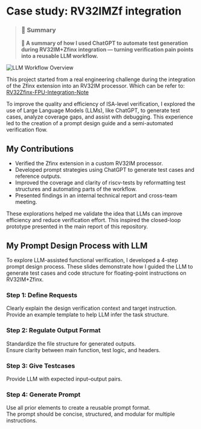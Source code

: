 # Case study: RV32IMZf integration

> ### 📌 Summary
>
> **🧠 A summary of how I used ChatGPT to automate test generation during RV32IM+Zfinx integration — turning verification pain points into a reusable LLM workflow.**

![LLM Workflow Overview](assets/case-study-overview.png)

This project started from a real engineering challenge during the integration of the Zfinx extension into an RV32IM processor.
Which can be refer to: [RV32Zfinx-FPU-Integration-Note](https://github.com/ytcheng-lab/RV32Zfinx-FPU-Integration-Note)

To improve the quality and efficiency of ISA-level verification, I explored the use of Large Language Models (LLMs), like ChatGPT, to generate test cases, analyze coverage gaps, and assist with debugging. This experience led to the creation of a prompt design guide and a semi-automated verification flow.

## My Contributions

- Verified the Zfinx extension in a custom RV32IM processor.
- Developed prompt strategies using ChatGPT to generate test cases and reference outputs.
- Improved the coverage and clarity of riscv-tests by reformatting test structures and automating parts of the workflow.
- Presented findings in an internal technical report and cross-team meeting.

These explorations helped me validate the idea that LLMs can improve efficiency and reduce verification effort. This inspired the closed-loop prototype presented in the main report of this repository.

## My Prompt Design Process with LLM

To explore LLM-assisted functional verification, I developed a 4-step prompt design process. These slides demonstrate how I guided the LLM to generate test cases and code structure for floating-point instructions on RV32IM+Zfinx.

### Step 1: Define Requests

Clearly explain the design verification context and target instruction.  
Provide an example template to help LLM infer the task structure.

### Step 2: Regulate Output Format

Standardize the file structure for generated outputs.  
Ensure clarity between main function, test logic, and headers.

### Step 3: Give Testcases

Provide LLM with expected input–output pairs.  

### Step 4: Generate Prompt

Use all prior elements to create a reusable prompt format.  
The prompt should be concise, structured, and modular for multiple instructions.
